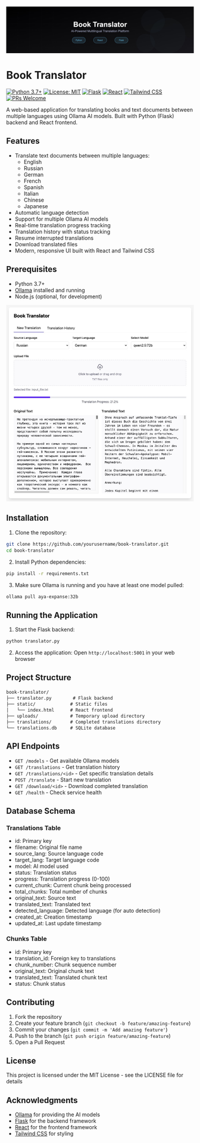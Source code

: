 ![Book Translator](https://raw.githubusercontent.com/KazKozDev/book-translator/main/banner.jpg)

# Book Translator

[![Python 3.7+](https://img.shields.io/badge/python-3.7+-blue.svg)](https://www.python.org/downloads/)
[![License: MIT](https://img.shields.io/badge/License-MIT-yellow.svg)](https://opensource.org/licenses/MIT)
[![Flask](https://img.shields.io/badge/flask-%23000.svg?style=flat&logo=flask&logoColor=white)](https://flask.palletsprojects.com/)
[![React](https://img.shields.io/badge/react-%2320232a.svg?style=flat&logo=react&logoColor=%2361DAFB)](https://reactjs.org/)
[![Tailwind CSS](https://img.shields.io/badge/tailwindcss-%2338B2AC.svg?style=flat&logo=tailwind-css&logoColor=white)](https://tailwindcss.com/)
[![PRs Welcome](https://img.shields.io/badge/PRs-welcome-brightgreen.svg)](http://makeapullrequest.com)

A web-based application for translating books and text documents between multiple languages using Ollama AI models. Built with Python (Flask) backend and React frontend.

## Features

- Translate text documents between multiple languages:
  - English
  - Russian
  - German
  - French
  - Spanish
  - Italian
  - Chinese
  - Japanese
- Automatic language detection
- Support for multiple Ollama AI models
- Real-time translation progress tracking
- Translation history with status tracking
- Resume interrupted translations
- Download translated files
- Modern, responsive UI built with React and Tailwind CSS

## Prerequisites

- Python 3.7+
- [Ollama](https://ollama.ai/) installed and running
- Node.js (optional, for development)

![Book Translator](https://raw.githubusercontent.com/KazKozDev/book-translator/main/demo.jpg)

## Installation

1. Clone the repository:
```bash
git clone https://github.com/yourusername/book-translator.git
cd book-translator
```

2. Install Python dependencies:
```bash
pip install -r requirements.txt
```

3. Make sure Ollama is running and you have at least one model pulled:
```bash
ollama pull aya-expanse:32b
```

## Running the Application

1. Start the Flask backend:
```bash
python translator.py
```

2. Access the application:
Open `http://localhost:5001` in your web browser

## Project Structure

```
book-translator/
├── translator.py        # Flask backend
├── static/             # Static files
│   └── index.html      # React frontend
├── uploads/            # Temporary upload directory
├── translations/       # Completed translations directory
└── translations.db     # SQLite database
```

## API Endpoints

- `GET /models` - Get available Ollama models
- `GET /translations` - Get translation history
- `GET /translations/<id>` - Get specific translation details
- `POST /translate` - Start new translation
- `GET /download/<id>` - Download completed translation
- `GET /health` - Check service health

## Database Schema

### Translations Table
- id: Primary key
- filename: Original file name
- source_lang: Source language code
- target_lang: Target language code
- model: AI model used
- status: Translation status
- progress: Translation progress (0-100)
- current_chunk: Current chunk being processed
- total_chunks: Total number of chunks
- original_text: Source text
- translated_text: Translated text
- detected_language: Detected language (for auto detection)
- created_at: Creation timestamp
- updated_at: Last update timestamp

### Chunks Table
- id: Primary key
- translation_id: Foreign key to translations
- chunk_number: Chunk sequence number
- original_text: Original chunk text
- translated_text: Translated chunk text
- status: Chunk status

## Contributing

1. Fork the repository
2. Create your feature branch (`git checkout -b feature/amazing-feature`)
3. Commit your changes (`git commit -m 'Add amazing feature'`)
4. Push to the branch (`git push origin feature/amazing-feature`)
5. Open a Pull Request

## License

This project is licensed under the MIT License - see the LICENSE file for details

## Acknowledgments

- [Ollama](https://ollama.ai/) for providing the AI models
- [Flask](https://flask.palletsprojects.com/) for the backend framework
- [React](https://reactjs.org/) for the frontend framework
- [Tailwind CSS](https://tailwindcss.com/) for styling
